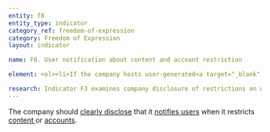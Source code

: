 ```yaml
---
entity: f8
entity_type: indicator
category_ref: freedom-of-expression
category: Freedom of Expression
layout: indicator

name: F8. User notification about content and account restriction

element: <ol><li>If the company hosts user-generated<a target="_blank" href="https://rankingdigitalrights.org/2018-indicators/#content"> content</a>, does the company <a target="_blank" href="https://rankingdigitalrights.org/2018-indicators/#clearlydisclose">clearly disclose</a> that it notifies <a target="_blank" href="https://rankingdigitalrights.org/2018-indicators/#user">users</a> who generated the <a target="_blank" href="https://rankingdigitalrights.org/2018-indicators/#content">content </a>when it is restricted?</li><li>Does the company <a target="_blank" href="https://rankingdigitalrights.org/2018-indicators/#clearlydisclose">clearly disclose</a> that it notifies users who attempt to access <a target="_blank" href="https://rankingdigitalrights.org/2018-indicators/#content">content</a> that has been restricted?</li><li>In its notification, does the company <a target="_blank" href="https://rankingdigitalrights.org/2018-indicators/#clearlydisclose">clearly disclose</a> a reason for the <a target="_blank" href="https://rankingdigitalrights.org/2018-indicators/#content">content </a>restriction (legal or otherwise)?</li><li>Does the company <a target="_blank" href="https://rankingdigitalrights.org/2018-indicators/#clearlydisclose">clearly disclose</a> that it notifies users when it restricts their <a target="_blank" href="https://rankingdigitalrights.org/2018-indicators/#account">account</a>?</li></ol>

research: Indicator F3 examines company disclosure of restrictions on what users can post or do on a service. This indicator, F8, focuses on whether companies clearly disclose that they notify users when they take these types of actions (whether due to terms of service enforcement or third-party restriction requests). A company’s decision to restrict or remove access to content or accounts can have a significant impact on users’ freedom of expression and access to information rights. We therefore expect companies to disclose that they notify users when they have removed content, restricted a user’s account, or otherwise restricted users’ abilities to access a service. If a company removes content that a user has posted, we expect the company to inform that user about its decision. If a different user attempts to access content that the company has restricted, we expect the company to notify that user about the content restriction. We also expect companies to specify reasons for their decisions. This disclosure should be part of companies’ explanations of their content and access restriction practices.</p><p><b>Potential sources:</b></p><ul><li>Company terms of service, acceptable use policy, community standards, content guidelines, abusive behavior policy, or similar document that explains the rules users have to follow.</li><li>Company support page, help center, or FAQ (e.g., questions around why is content removed, why is an account suspended, etc.)</li><li>Company guidelines for developers</li><li>Company human rights policy</li></ul>
---
```

The company should <a target="_blank" href="https://rankingdigitalrights.org/2018-indicators/#clearlydisclose">clearly disclose</a> that it <a target="_blank" href="https://rankingdigitalrights.org/2018-indicators/#notice">notifies users</a> when it restricts <a target="_blank" href="https://rankingdigitalrights.org/2018-indicators/#content">content </a>or <a target="_blank" href="https://rankingdigitalrights.org/2018-indicators/#account">accounts</a>.